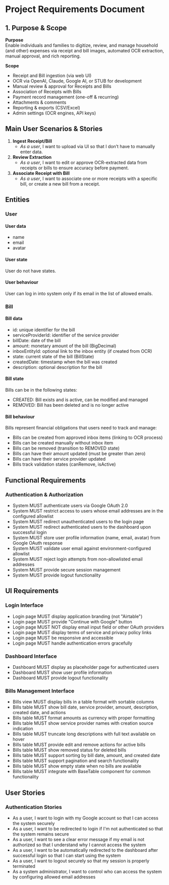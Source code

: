 # Project Requirements Document

## 1. Purpose & Scope
**Purpose**  
Enable individuals and families to digitize, review, and manage household (and other) expenses via receipt and bill images, automated OCR extraction, manual approval, and rich reporting.

**Scope**
- Receipt and Bill ingestion (via web UI)
- OCR via OpenAI, Claude, Google AI, or STUB for development
- Manual review & approval for Receipts and Bills
- Association of Receipts with Bills
- Payment record management (one-off & recurring)
- Attachments & comments
- Reporting & exports (CSV/Excel)
- Admin settings (OCR engines, API keys)

## Main User Scenarios & Stories
1. **Ingest Receipt/Bill**
    - *As a user*, I want to upload via UI so that I don’t have to manually enter data.
2. **Review Extraction**
    - *As a user*, I want to edit or approve OCR-extracted data from receipts or bills to ensure accuracy before payment.
3. **Associate Receipt with Bill**
    - *As a user*, I want to associate one or more receipts with a specific bill, or create a new bill from a receipt.


## Entities

### User 
#### User data
 - name 
 - email
 - avatar
#### User state
User do not have states.
#### User behaviour
User can log in into system only if its email in the list of allowed emails.

### Bill
#### Bill data
 - id: unique identifier for the bill
 - serviceProviderId: identifier of the service provider
 - billDate: date of the bill
 - amount: monetary amount of the bill (BigDecimal)
 - inboxEntityId: optional link to the inbox entity (if created from OCR)
 - state: current state of the bill (BillState)
 - createdDate: timestamp when the bill was created
 - description: optional description for the bill
#### Bill state
Bills can be in the following states:
 - CREATED: Bill exists and is active, can be modified and managed
 - REMOVED: Bill has been deleted and is no longer active
#### Bill behaviour
Bills represent financial obligations that users need to track and manage:
 - Bills can be created from approved inbox items (linking to OCR process)
 - Bills can be created manually without inbox item
 - Bills can be removed (transition to REMOVED state)
 - Bills can have their amount updated (must be greater than zero)
 - Bills can have their service provider updated
 - Bills track validation states (canRemove, isActive) 


## Functional Requirements

### Authentication & Authorization
- System MUST authenticate users via Google OAuth 2.0
- System MUST restrict access to users whose email addresses are in the configured allowlist
- System MUST redirect unauthenticated users to the login page
- System MUST redirect authenticated users to the dashboard upon successful login
- System MUST store user profile information (name, email, avatar) from Google OAuth response
- System MUST validate user email against environment-configured allowlist
- System MUST reject login attempts from non-allowlisted email addresses
- System MUST provide secure session management
- System MUST provide logout functionality

## UI Requirements

### Login Interface
- Login page MUST display application branding (not "Airtable")
- Login page MUST provide "Continue with Google" button
- Login page MUST NOT display email input field or other OAuth providers
- Login page MUST display terms of service and privacy policy links
- Login page MUST be responsive and accessible
- Login page MUST handle authentication errors gracefully

### Dashboard Interface
- Dashboard MUST display as placeholder page for authenticated users
- Dashboard MUST show user profile information
- Dashboard MUST provide logout functionality

### Bills Management Interface
- Bills view MUST display bills in a table format with sortable columns
- Bills table MUST show bill date, service provider, amount, description, created date, and actions
- Bills table MUST format amounts as currency with proper formatting
- Bills table MUST show service provider names with creation source indication
- Bills table MUST truncate long descriptions with full text available on hover
- Bills table MUST provide edit and remove actions for active bills
- Bills table MUST show removed status for deleted bills
- Bills table MUST support sorting by bill date, amount, and created date
- Bills table MUST support pagination and search functionality
- Bills table MUST show empty state when no bills are available
- Bills table MUST integrate with BaseTable component for common functionality

## User Stories

### Authentication Stories
- As a user, I want to login with my Google account so that I can access the system securely
- As a user, I want to be redirected to login if I'm not authenticated so that the system remains secure
- As a user, I want to see a clear error message if my email is not authorized so that I understand why I cannot access the system
- As a user, I want to be automatically redirected to the dashboard after successful login so that I can start using the system
- As a user, I want to logout securely so that my session is properly terminated
- As a system administrator, I want to control who can access the system by configuring allowed email addresses

